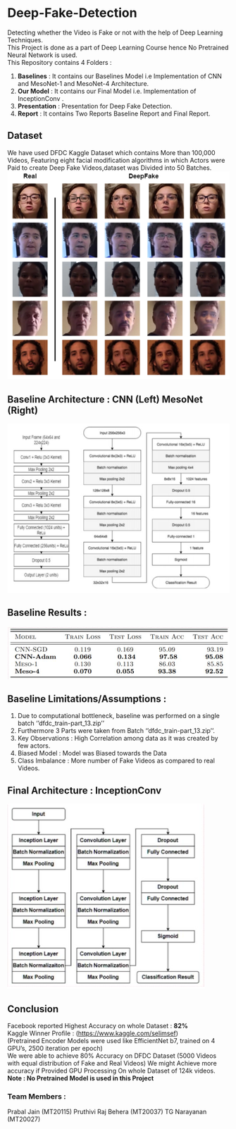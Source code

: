 # Deep-Fake-Detection
Detecting whether the Video is Fake or not with the help of Deep Learning Techniques.</br>
This Project is done as a part of Deep Learning Course hence No Pretrained Neural Network is used.</br>
This Repository contains 4 Folders : </br>
1. **Baselines** : It contains our Baselines Model i.e Implementation of CNN and MesoNet-1 and MesoNet-4 Architecture. 
2. **Our Model** : It contains our Final Model i.e. Implementation of InceptionConv .
3. **Presentation** : Presentation for Deep Fake Detection.
4. **Report** : It contains Two Reports Baseline Report and Final Report.

## Dataset
We have used DFDC Kaggle Dataset which contains More than 100,000 Videos, Featuring eight facial modification algorithms in which  Actors were Paid to create Deep Fake Videos,dataset was Divided into 50 Batches.
![](images/dfdc.png)

## Baseline Architecture : **CNN** (Left) **MesoNet** (Right)
![](images/Baseline_arch.JPG)

## Baseline Results :
![](images/baseline_results.JPG)

## Baseline Limitations/Assumptions :
1. Due to computational bottleneck, baseline was performed on a single batch ‘’dfdc_train-part_13.zip’’
2. Furthermore 3 Parts were taken from Batch ‘’dfdc_train-part_13.zip’’.
3. Key Observations : High Correlation among data as it was created by few actors.
4. Biased Model : Model was Biased towards the Data 
5. Class Imbalance : More number of Fake Videos as compared to real Videos.


## Final Architecture : InceptionConv
![](images/final_architecture.JPG)

## Conclusion
Facebook reported Highest Accuracy on whole Dataset : **82%** </br>
Kaggle Winner  Profile : (https://www.kaggle.com/selimsef) </br>
(Pretrained Encoder Models were used like EfficientNet b7, trained on 4 GPU’s, 2500 iteration per epoch) </br> 
We were able to achieve 80% Accuracy on DFDC Dataset (5000 Videos with equal distribution of Fake and Real Videos)
We might Achieve more accuracy if Provided GPU Processing On whole Dataset of 124k videos. </br>
**Note : No Pretrained Model is used in this Project**

### Team Members :
Prabal Jain (MT20115)
Pruthivi Raj Behera (MT20037)
TG Narayanan (MT20027)
